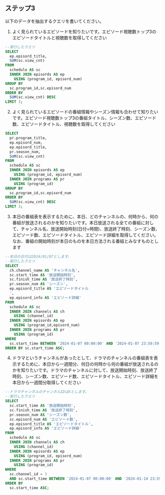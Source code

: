 ## ステップ3

以下のデータを抽出するクエリを書いてください。

1. よく見られているエピソードを知りたいです。エピソード視聴数トップ3のエピソードタイトルと視聴数を取得してください
```sql
--実行したクエリ
SELECT
  ep.episord_title,
  SUM(sc.view_cnt)
FROM
  schedule AS sc
  INNER JOIN episords AS ep
    USING (program_id, episord_num)
GROUP BY
  sc.program_id,sc.episord_num
ORDER BY
  SUM(sc.view_cnt) DESC
LIMIT 3;
```
2. よく見られているエピソードの番組情報やシーズン情報も合わせて知りたいです。エピソード視聴数トップ3の番組タイトル、シーズン数、エピソード数、エピソードタイトル、視聴数を取得してください
```sql
SELECT
  pr.program_title,
  ep.episord_num,
  ep.episord_title,
  pr.season_num,
  SUM(sc.view_cnt)
FROM
  schedule AS sc
  INNER JOIN episords AS ep
    USING (program_id, episord_num)
  INNER JOIN programs AS pr
    USING (program_id)
GROUP BY
  sc.program_id,sc.episord_num
ORDER BY
  SUM(sc.view_cnt) DESC
LIMIT 3;
```
3. 本日の番組表を表示するために、本日、どのチャンネルの、何時から、何の番組が放送されるのかを知りたいです。本日放送される全ての番組に対して、チャンネル名、放送開始時刻(日付+時間)、放送終了時刻、シーズン数、エピソード数、エピソードタイトル、エピソード詳細を取得してください。なお、番組の開始時刻が本日のものを本日方法される番組とみなすものとします
```sql
--本日の日付は2024/01/07とします。
--実行したクエリ
SELECT
  ch.channel_name AS 'チャンネル名',
  sc.start_time AS '放送開始時刻',
  sc.finish_time AS '放送終了時刻',
  pr.season_num AS 'シーズン',
  ep.episord_title AS 'エピソードタイトル
  ',
  ep.episord_info AS 'エピソード詳細'
FROM
  schedule AS sc
  INNER JOIN channels AS ch
    USING (channel_id)
  INNER JOIN episords AS ep
    USING (program_id,episord_num)
  INNER JOIN programs AS pr
    USING (program_id)
WHERE
  sc.start_time BETWEEN '2024-01-07 00:00:00' AND '2024-01-07 23:59:59'
ORDER BY sc.start_time ASC;
```
4. ドラマというチャンネルがあったとして、ドラマのチャンネルの番組表を表示するために、本日から一週間分、何日の何時から何の番組が放送されるのかを知りたいです。ドラマのチャンネルに対して、放送開始時刻、放送終了時刻、シーズン数、エピソード数、エピソードタイトル、エピソード詳細を本日から一週間分取得してください
```sql
--ドラマチャンネルのチャンネルIDは5とします。
--実行したクエリ
SELECT
  sc.start_time AS '放送開始時刻',
  sc.finish_time AS '放送終了時刻',
  pr.season_num AS 'シーズン数',
  sc.episord_num AS 'エピソード数',
  ep.episord_title AS 'エピソードタイトル',
  ep.episord_info AS 'エピソード詳細'
FROM
  schedule AS sc
  INNER JOIN channels AS ch
    USING (channel_id)
  INNER JOIN episords AS ep
    USING (program_id, episord_num)
  INNER JOIN programs AS pr
    USING (program_id)
WHERE
  sc.channel_id = 3
  AND sc.start_time BETWEEN '2024-01-07 00:00:00' AND '2024-01-14 23:59:59'
ORDER BY
  sc.start_time ASC;
```
